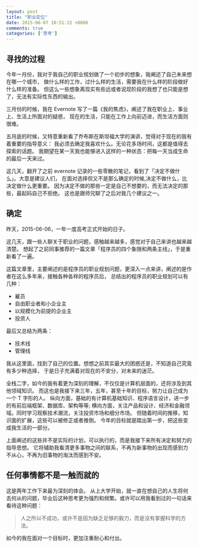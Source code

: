 ```yaml
---
layout: post
title: "职业定位"
date: 2015-06-07 10:51:22 +0800
comments: true
categories: ['思考']
---
```


## 寻找的过程

今年一月份，我对于我自己的职业规划做了一个初步的想象，我阐述了自己未来想在哪一个城市，
做什么样的工作，过什么样的生活，需要我在什么样的阶段做好什么样的准备。
但这么一些想象离现实有些远或者说现阶段的我想了也只能是想了，无法有实际性东西的输出。

三月份的时候，我在 Evernote 写了一篇《我的焦虑》，阐述了我在职业上、事业上、生活上所面对的疑惑，
现在的生活，只能在工作上向前迈进，而生活方面则很难。

五月底的时候，又特意重新看了乔布斯在斯坦福大学的演讲，觉得对于现在的我有着重要的指导意义：
我必须去确定我喜欢什么。无论花多场时间，这都是值得去探索的话题。
我期望在某一天我也能够进入这样的一种状态：把每一天当成生命的最后一天来过。

这几天，翻开了之前 evernote 记录的一些零散的笔记，看到了「决定不做什么」。大意是建议人们，
在面对选择但又不是那么确定的时候,决定不做什么，比决定做什么更重要。
因为决定不做的那些一定是自己不想要的，而无法决定的那些，最起码自己不拒绝。
这也是跟师兄聊了之后对我几个建议之一。

## 确定

昨天，2015-06-06，一年一度高考正式开始的日子。

这几天，跟一些人聊关于职业的问题，感触越来越多，感觉对于自己来讲也越来越清楚。
想起了之前同事推荐的一篇文章「程序员的四个象限和两条主线」，于是重新看了一遍。

这篇文章里，主要阐述的是程序员的职业规划问题，更深入一点来讲，阐述的是作者在这么多年来，接触各种各样的程序员后，
总结出的程序员的职业规划可以有几种：

- 雇员
- 自由职业者和小企业主
- 以规模化为前提的企业主
- 投资人

最后又总结为两条：

- 技术线
- 管理线

我从这里面，找到了自己的位置。想想之前其实最大的困惑还是，不知道自己究竟有多少种选择，
于是日子充满着对现在的不安分，对未来的迷茫。

全栈二字，如今的我有着更为深刻的理解，不仅仅是计算机层面的，还将涉及到其他领域知识。
而这也是我接下来三年，五年，甚至十年的目标，努力让自己成为一个 T 字形的人。
纵向方面，基础的有计算机基础知识、程序语言设计，进一步的有前后端框架、数据库、架构等等;
横向方面，关注产品和设计、经济和金融领域。同时学习观察技术潮流，关注投资市场和细分市场。
但随着时间的推移，知识面的扩展，这些可以被修正或者推倒。
今年的目标就是踏出第一步，把这些变成我生活的一部分。

上面阐述的这些并不是实际的计划，可以执行的，而是我接下来所有决定和努力的指导思想。
它将辅助我看清更多事物之间的联系，不再为新事物的出现而感到力不从心，不再为旧事物的淘汰而感到不安。

## 任何事情都不是一触而就的

这是两年工作下来最为深刻的体会。 从上大学开始，就一直在想自己的人生将何去何从的问题，毕业后这种思考更为强烈和频繁。或许可以用我看到过的一句话来看待这种问题：

> 人之所以不成功，或许不是因为缺乏足够的毅力，而是没有掌握科学的方法。

如今的我在面对一个目标时，更加注重耐心和付出。

